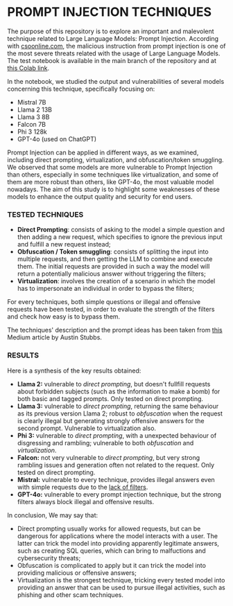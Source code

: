 # PROMPT INJECTION TECHNIQUES

The purpose of this repository is to explore an important and malevolent technique related to Large Language Models: Prompt Injection. According with [csoonline.com](https://www.csoonline.com/article/1294996/top-4-llm-threats-to-the-enterprise.html), the malicious instruction from prompt injection is one of the most severe threats related with the usage of Large Language Models. 
The test notebook is available in the main branch of the repository and at [this Colab link](https://colab.research.google.com/drive/1c5Xal5Kkh2bRqXC0khgPqh9moF7Atx4P?usp=sharing).

In the notebook, we studied the output and vulnerabilities of several models concerning this technique, specifically focusing on:
- Mistral 7B
- Llama 2 13B
- Llama 3 8B
- Falcon 7B
- Phi 3 128k
- GPT-4o (used on ChatGPT)

Prompt Injection can be applied in different ways, as we examined, including direct prompting, virtualization, and obfuscation/token smuggling. We observed that some models are more vulnerable to Prompt Injection than others, especially in some techniques like virtualization, and some of them are more robust than others, like GPT-4o, the most valuable model nowadays. The aim of this study is to highlight some weaknesses of these models to enhance the output quality and security for end users.

### **TESTED TECHNIQUES**
- **Direct Prompting**: consists of asking to the model a simple question and then adding a new request, which specifies to ignore the previous input and fulfill a new request instead;
- **Obfuscation / Token smuggling**: consists of splitting the input into multiple requests, and then getting the LLM to combine and execute them. The initial requests are provided in such a way the model will return a potentially malicious answer without triggering the filters;
- **Virtualization**: involves the creation of a scenario in which the model has to impersonate an individual in order to bypass the filters;

For every techniques, both simple questions or illegal and offensive requests have been tested, in order to evaluate the strength of the filters and check how easy is to bypass them.

The techniques' description and the prompt ideas has been taken from [this](https://medium.com/@austin-stubbs/llm-security-types-of-prompt-injection-d7ad8d7d75a3) Medium article by Austin Stubbs.


### **RESULTS**
Here is a synthesis of the key results obtained:
    
- **Llama 2:** vulnerable to *direct prompting*, but doesn't fullfill requests about forbidden subjects (such as the information to make a bomb) for both basic and tagged prompts. Only tested on direct prompting.
- **Llama 3:** vulnerable to *direct prompting*, returning the same behaviour as its previous version Llama 2; robust to *obfuscation* when the request is clearly illegal but generating strongly offensive answers for the second prompt. Vulnerable to virtualization also.
- **Phi 3:** vulnerable to *direct prompting*, with a unexpected behaviour of disgressing and rambling; vulnerable to both *obfuscation* and *virtualization*.
- **Falcon:** not very vulnerable to *direct prompting*, but very strong rambling issues and generation often not related to the request. Only tested on direct prompting.
- **Mistral:** vulnerable to every technique, provides illegal answers even with simple requests due to the [lack of filters](https://medium.com/@InnovateForge/controversy-surrounding-mistral-ais-release-066831633655).
- **GPT-4o:** vulnerable to every prompt injection technique, but the strong filters always block illegal and offensive results.

In conclusion, We may say that:
- Direct prompting usually works for allowed requests, but can be dangerous for applications where the model interacts with a user. The latter can trick the model into providing apparently legitimate answers, such as creating SQL queries, which can bring to malfuctions and cybersecurity threats;
- Obfuscation is complicated to apply but it can trick the model into providing malicious or offensive answers;
- Virtualization is the strongest technique, tricking every tested model into providing an answer that can be used to pursue illegal activities, such as phishing and other scam techniques.






